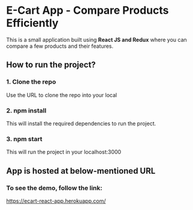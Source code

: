 # E-Cart App - Compare Products Efficiently
This is a small application built using **React JS and Redux** where you can compare a few products and their features. 

## How to run the project?
### 1. Clone the repo
Use the URL to clone the repo into your local
### 2. npm install
This will install the required dependencies to run the project. 

### 3. npm start
This will run the project in your localhost:3000

## App is hosted at below-mentioned URL
### To see the demo, follow the link:
https://ecart-react-app.herokuapp.com/
